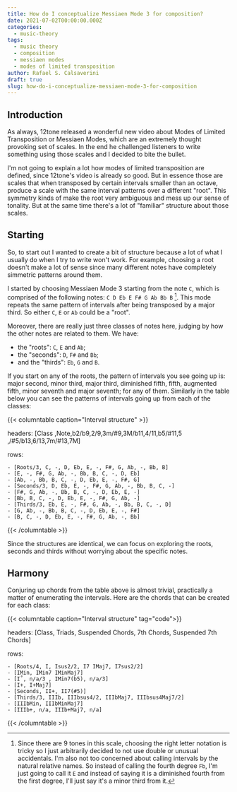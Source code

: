 ```yaml
---
title: How do I conceptualize Messiaen Mode 3 for composition?
date: 2021-07-02T00:00:00.000Z
categories:
  - music-theory
tags:
  - music theory
  - composition
  - messiaen modes
  - modes of limited transposition
author: Rafael S. Calsaverini
draft: true
slug: how-do-i-conceptualize-messiaen-mode-3-for-composition
---
```


## Introduction

As always, 12tone released a wonderful new video about Modes of Limited Transposition or Messiaen Modes, which are an extremely thought provoking set of scales. In the end he challenged listeners to write something using those scales and I decided to bite the bullet.

I'm not going to explain a lot how modes of limited transposition are defined, since 12tone's video is already so good. But in essence those are scales that when transposed by certain intervals smaller than an octave, produce a scale with the same interval patterns over a different "root". This symmetry kinds of make the root very ambiguous and mess up our sense of tonality. But at the same time there's a lot of "familiar" structure about those scales.

## Starting

So, to start out I wanted to create a bit of structure because a lot of what I usually do when I try to write won't work. For example, choosing a root doesn't make a lot of sense since many different notes have completely simmetric patterns around them.

I started by choosing Messiaen Mode 3 starting from the note `C`, which is comprised of the following notes: `C D Eb E F# G Ab Bb B` [^footnote1]. This mode repeats the same pattern of intervals after being transposed by a major third. So either `C`, `E` or `Ab` could be a "root".

Moreover, there are really just three classes of notes here, judging by how the other notes are related to them. We have:

- the "roots": `C`, `E` and `Ab`;
- the "seconds": `D`, `F#` and `Bb`;
- and the "thirds": `Eb`, `G` and `B`.

If you start on any of the roots, the pattern of intervals you see going up is: major second, minor third, major third, diminished fifth, fifth, augmented fifth, minor seventh and major seventh; for any of them. Similarly in the table below you can see the patterns of intervals going up from each of the classes:

{{< columntable caption="Interval structure" >}}

headers: [Class ,Note,b2/b9,2/9,3m/#9,3M/b11,4/11,b5/#11,5 ,/#5/b13,6/13,7m/#13,7M]

rows:

    - [Roots/3, C, -, D, Eb, E, -, F#, G, Ab, -, Bb, B]
    - [E, -, F#, G, Ab, -, Bb, B, C, -, D, Eb]
    - [Ab, -, Bb, B, C, -, D, Eb, E, -, F#, G]
    - [Seconds/3, D, Eb, E, -, F#, G, Ab, -, Bb, B, C, -]
    - [F#, G, Ab, -, Bb, B, C, -, D, Eb, E, -]
    - [Bb, B, C, -, D, Eb, E, -, F#, G, Ab, -]
    - [Thirds/3, Eb, E, -, F#, G, Ab, -, Bb, B, C, -, D]
    - [G, Ab, -, Bb, B, C, -, D, Eb, E, -, F#]
    - [B, C, -, D, Eb, E, -, F#, G, Ab, -, Bb]

{{< /columntable >}}

Since the structures are identical, we can focus on exploring the roots, seconds and thirds without worrying about the specific notes.

## Harmony

Conjuring up chords from the table above is almost trivial, practically a matter of enumerating the intervals. Here are the chords that can be created for each class:

{{< columntable caption="Interval structure" tag="code">}}

headers: [Class, Triads, Suspended Chords, 7th Chords, Suspended 7th Chords]

rows:

    - [Roots/4, I, Isus2/2, I7 IMaj7, I7sus2/2]
    - [IMin, IMin7 IMinMaj7]
    - [I˚, n/a/3 , IMin7(b5), n/a/3]
    - [I+, I+Maj7]
    - [Seconds, II+, II7(#5)]
    - [Thirds/3, IIIb, IIIbsus4/2, IIIbMaj7, IIIbsus4Maj7/2]
    - [IIIbMin, IIIbMinMaj7]
    - [IIIb+, n/a, IIIb+Maj7, n/a]

{{< /columntable >}}

[^footnote1]: Since there are 9 tones in this scale, choosing the right letter notation is tricky so I just arbitrarily decided to not use double or unusual accidentals. I'm also not too concerned about calling intervals by the natural relative names. So instead of calling the fourth degree `Fb`, I'm just going to call it `E` and instead of saying it is a diminished fourth from the first degree, I'll just say it's a minor third from it.
